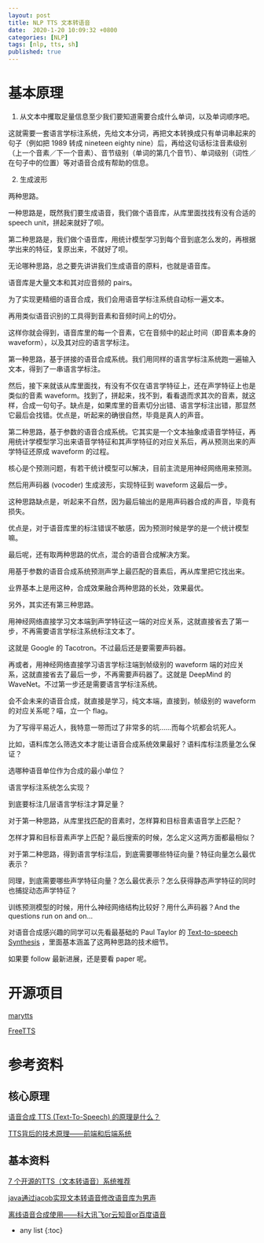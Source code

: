 ```yaml
---
layout: post
title: NLP TTS 文本转语音
date:  2020-1-20 10:09:32 +0800
categories: [NLP]
tags: [nlp, tts, sh]
published: true
---
```


# 基本原理

1. 从文本中攫取足量信息至少我们要知道需要合成什么单词，以及单词顺序吧。

这就需要一套语言学标注系统，先给文本分词，再把文本转换成只有单词串起来的句子（例如把 1989 转成 nineteen eighty nine）后，再给这句话标注音素级别（上一个音素／下一个音素）、音节级别（单词的第几个音节）、单词级别（词性／在句子中的位置）等对语音合成有帮助的信息。

2. 生成波形

两种思路。

一种思路是，既然我们要生成语音，我们做个语音库，从库里面找找有没有合适的 speech unit，拼起来就好了呗。

第二种思路是，我们做个语音库，用统计模型学习到每个音到底怎么发的，再根据学出来的特征，复原出来，不就好了呗。

无论哪种思路，总之要先讲讲我们生成语音的原料，也就是语音库。

语音库是大量文本和其对应音频的 pairs。

为了实现更精细的语音合成，我们会用语音学标注系统自动标一遍文本。

再用类似语音识别的工具得到音素和音频时间上的切分。

这样你就会得到，语音库里的每一个音素，它在音频中的起止时间（即音素本身的 waveform），以及其对应的语言学标注。

第一种思路，基于拼接的语音合成系统。我们用同样的语言学标注系统跑一遍输入文本，得到了一串语言学标注。

然后，接下来就该从库里面找，有没有不仅在语言学特征上，还在声学特征上也是类似的音素 waveform。找到了，拼起来，找不到，看看退而求其次的音素，就这样，合成一句句子。缺点是，如果库里的音素切分出错、语言学标注出错，那显然它最后会找错。优点是，听起来的确很自然，毕竟是真人的声音。

第二种思路，基于参数的语音合成系统。它其实是一个文本抽象成语音学特征，再用统计学模型学习出来语音学特征和其声学特征的对应关系后，再从预测出来的声学特征还原成 waveform 的过程。

核心是个预测问题，有若干统计模型可以解决，目前主流是用神经网络用来预测。

然后用声码器 (vocoder) 生成波形，实现特征到 waveform 这最后一步。

这种思路缺点是，听起来不自然，因为最后输出的是用声码器合成的声音，毕竟有损失。

优点是，对于语音库里的标注错误不敏感，因为预测时候是学的是一个统计模型嘛。

最后呢，还有取两种思路的优点，混合的语音合成解决方案。

用基于参数的语音合成系统预测声学上最匹配的音素后，再从库里把它找出来。

业界基本上是用这种，合成效果融合两种思路的长处，效果最优。

另外，其实还有第三种思路。

用神经网络直接学习文本端到声学特征这一端的对应关系，这就直接省去了第一步，不再需要语言学标注系统标注文本了。

这就是 Google 的 Tacotron。不过最后还是要需要声码器。

再或者，用神经网络直接学习语言学标注端到帧级别的 waveform 端的对应关系，这就直接省去了最后一步，不再需要声码器了。这就是 DeepMind 的 WaveNet。不过第一步还是需要语言学标注系统。

会不会未来的语音合成，就直接是学习，纯文本端，直接到，帧级别的 waveform 的对应关系呢？喵，立一个 flag。

为了写得平易近人，我特意一带而过了非常多的坑……而每个坑都会坑死人。

比如，语料库怎么筛选文本才能让语音合成系统效果最好？语料库标注质量怎么保证？

选哪种语音单位作为合成的最小单位？

语言学标注系统怎么实现？

到底要标注几层语言学标注才算足量？

对于第一种思路，从库里找匹配的音素时，怎样算和目标音素语音学上匹配？

怎样才算和目标音素声学上匹配？最后搜索的时候，怎么定义这两方面都最相似？

对于第二种思路，得到语言学标注后，到底需要哪些特征向量？特征向量怎么最优表示？

同理，到底需要哪些声学特征向量？怎么最优表示？怎么获得静态声学特征的同时也捕捉动态声学特征？

训练预测模型的时候，用什么神经网络结构比较好？用什么声码器？And the questions run on and on...

对语音合成感兴趣的同学可以先看最基础的 Paul Taylor 的 [Text-to-speech Synthesis](https://www.amazon.com/Text-Speech-Synthesis-Paul-Taylor/dp/0521899273) ，里面基本涵盖了这两种思路的技术细节。

如果要 follow 最新进展，还是要看 paper 呢。

# 开源项目

[marytts](https://github.com/marytts/marytts)

[FreeTTS](https://freetts.sourceforge.io/docs/index.php)

# 参考资料

## 核心原理

[语音合成 TTS (Text-To-Speech) 的原理是什么？](https://www.zhihu.com/question/26815523?sort=created)

[TTS背后的技术原理——前端和后端系统](https://www.sohu.com/a/333140126_255990)

## 基本资料

[7 个开源的TTS（文本转语音）系统推荐](https://www.iteye.com/news/23832)

[java通过jacob实现文本转语音修改语音库为男声](https://blog.csdn.net/ming19951224/article/details/81046488)

[离线语音合成使用——科大讯飞or云知音or百度语音](https://blog.csdn.net/qq_34855745/article/details/80292379)

* any list
{:toc}